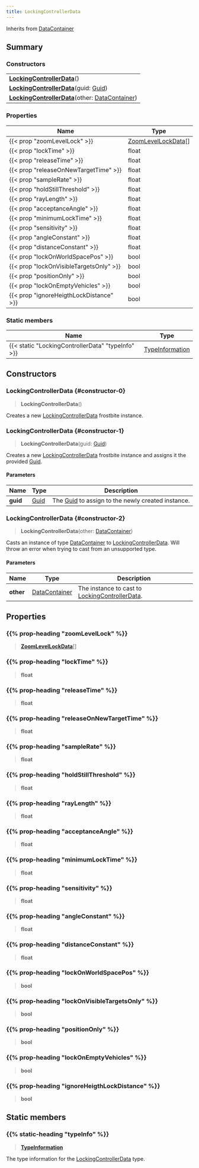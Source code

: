 ```yaml
---
title: LockingControllerData
---
```


Inherits from [DataContainer](/vext/ref/shared/type/datacontainer)

## Summary

### Constructors

|  |
| --- |
| **[LockingControllerData](#constructor-0)**() |
| **[LockingControllerData](#constructor-1)**(guid: [Guid](/vext/ref/shared/type/guid)) |
| **[LockingControllerData](#constructor-2)**(other: [DataContainer](/vext/ref/shared/type/datacontainer)) |

### Properties

| Name | Type |
| ---- | ---- |
| {{< prop "zoomLevelLock" >}} | [ZoomLevelLockData](/vext/ref/fb/zoomlevellockdata)[] |
| {{< prop "lockTime" >}} | float |
| {{< prop "releaseTime" >}} | float |
| {{< prop "releaseOnNewTargetTime" >}} | float |
| {{< prop "sampleRate" >}} | float |
| {{< prop "holdStillThreshold" >}} | float |
| {{< prop "rayLength" >}} | float |
| {{< prop "acceptanceAngle" >}} | float |
| {{< prop "minimumLockTime" >}} | float |
| {{< prop "sensitivity" >}} | float |
| {{< prop "angleConstant" >}} | float |
| {{< prop "distanceConstant" >}} | float |
| {{< prop "lockOnWorldSpacePos" >}} | bool |
| {{< prop "lockOnVisibleTargetsOnly" >}} | bool |
| {{< prop "positionOnly" >}} | bool |
| {{< prop "lockOnEmptyVehicles" >}} | bool |
| {{< prop "ignoreHeigthLockDistance" >}} | bool |

### Static members

| Name | Type |
| ---- | ---- |
| {{< static "LockingControllerData" "typeInfo" >}} | [TypeInformation](/vext/ref/shared/type/typeinformation) |

## Constructors

### LockingControllerData {#constructor-0}

> **LockingControllerData**()

Creates a new [LockingControllerData](/vext/ref/fb/lockingcontrollerdata) frostbite instance.

### LockingControllerData {#constructor-1}

> **LockingControllerData**(guid: [Guid](/vext/ref/shared/type/guid))

Creates a new [LockingControllerData](/vext/ref/fb/lockingcontrollerdata) frostbite instance and assigns it the provided [Guid](/vext/ref/shared/type/guid).

#### Parameters

| Name | Type | Description |
| ---- | ---- | ----------- |
| **guid** | [Guid](/vext/ref/shared/type/guid) | The [Guid](/vext/ref/shared/type/guid) to assign to the newly created instance. |

### LockingControllerData {#constructor-2}

> **LockingControllerData**(other: [DataContainer](/vext/ref/shared/type/datacontainer))

Casts an instance of type [DataContainer](/vext/ref/shared/type/datacontainer) to [LockingControllerData](/vext/ref/fb/lockingcontrollerdata). Will throw an error when trying to cast from an unsupported type.

#### Parameters

| Name | Type | Description |
| ---- | ---- | ----------- |
| **other** | [DataContainer](/vext/ref/shared/type/datacontainer) | The instance to cast to [LockingControllerData](/vext/ref/fb/lockingcontrollerdata). |

## Properties

### {{% prop-heading "zoomLevelLock" %}}

> **[ZoomLevelLockData](/vext/ref/fb/zoomlevellockdata)**[]

### {{% prop-heading "lockTime" %}}

> **float**

### {{% prop-heading "releaseTime" %}}

> **float**

### {{% prop-heading "releaseOnNewTargetTime" %}}

> **float**

### {{% prop-heading "sampleRate" %}}

> **float**

### {{% prop-heading "holdStillThreshold" %}}

> **float**

### {{% prop-heading "rayLength" %}}

> **float**

### {{% prop-heading "acceptanceAngle" %}}

> **float**

### {{% prop-heading "minimumLockTime" %}}

> **float**

### {{% prop-heading "sensitivity" %}}

> **float**

### {{% prop-heading "angleConstant" %}}

> **float**

### {{% prop-heading "distanceConstant" %}}

> **float**

### {{% prop-heading "lockOnWorldSpacePos" %}}

> **bool**

### {{% prop-heading "lockOnVisibleTargetsOnly" %}}

> **bool**

### {{% prop-heading "positionOnly" %}}

> **bool**

### {{% prop-heading "lockOnEmptyVehicles" %}}

> **bool**

### {{% prop-heading "ignoreHeigthLockDistance" %}}

> **bool**

## Static members

### {{% static-heading "typeInfo" %}}

> **[TypeInformation](/vext/ref/shared/type/typeinformation)**

The type information for the [LockingControllerData](/vext/ref/fb/lockingcontrollerdata) type.

